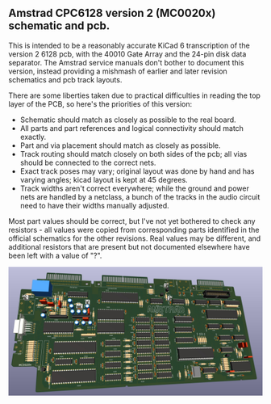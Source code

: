 ## Amstrad CPC6128 version 2 (MC0020x) schematic and pcb.

This is intended to be a reasonably accurate KiCad 6 transcription of the version 2 6128 pcb, with the 40010 Gate Array and the 24-pin disk data separator. The Amstrad service manuals don't bother to document this version, instead providing a mishmash of earlier and later revision schematics and pcb track layouts.

There are some liberties taken due to practical difficulties in reading the top layer of the PCB, so here's the priorities of this version:

- Schematic should match as closely as possible to the real board.
- All parts and part references and logical connectivity should match exactly.
- Part and via placement should match as closely as possible.
- Track routing should match closely on both sides of the pcb; all vias should be connected to the correct nets.
- Exact track poses may vary; original layout was done by hand and has varying angles; kicad layout is kept at 45 degrees.
- Track widths aren't correct everywhere; while the ground and power nets are handled by a netclass, a bunch of the tracks in the audio circuit need to have their widths manually adjusted.

Most part values should be correct, but I've not yet bothered to check any resistors - all values were copied from corresponding parts identified in the official schematics for the other revisions. Real values may be different, and additional resistors that are present but not documented elsewhere have been left with a value of "?".

<img src="cpc6128/outputs/mc0020x-3d.jpg">

